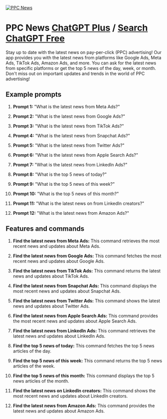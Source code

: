
[![PPC News](https://files.oaiusercontent.com/file-Esma0higYhSDIjq1dtk8wx5P?se=2123-10-21T20%3A45%3A22Z&sp=r&sv=2021-08-06&sr=b&rscc=max-age%3D31536000%2C%20immutable&rscd=attachment%3B%20filename%3Dlogo-black-2.png&sig=GDiFOrF58YryUL7YJNT5hIk5%2B1vkCJ1Z8FhrtTwnFCE%3D)](https://chat.openai.com/g/g-jDWE9GTfw-ppc-news)

# PPC News [ChatGPT Plus](https://chat.openai.com/g/g-jDWE9GTfw-ppc-news) / [Search ChatGPT Free](https://gptcall.net/index.html#/?search=PPC%20News)

Stay up to date with the latest news on pay-per-click (PPC) advertising! Our app provides you with the latest news from platforms like Google Ads, Meta Ads, TikTok Ads, Amazon Ads, and more. You can ask for the latest news from specific platforms or get the top 5 news of the day, week, or month. Don't miss out on important updates and trends in the world of PPC advertising!

## Example prompts

1. **Prompt 1:** "What is the latest news from Meta Ads?"

2. **Prompt 2:** "What is the latest news from Google Ads?"

3. **Prompt 3:** "What is the latest news from TikTok Ads?"

4. **Prompt 4:** "What is the latest news from Snapchat Ads?"

5. **Prompt 5:** "What is the latest news from Twitter Ads?"

6. **Prompt 6:** "What is the latest news from Apple Search Ads?"

7. **Prompt 7:** "What is the latest news from LinkedIn Ads?"

8. **Prompt 8:** "What is the top 5 news of today?"

9. **Prompt 9:** "What is the top 5 news of this week?"

10. **Prompt 10:** "What is the top 5 news of this month?"

11. **Prompt 11:** "What is the latest news on from LinkedIn creators?"

12. **Prompt 12:** "What is the latest news from Amazon Ads?"

## Features and commands

1. **Find the latest news from Meta Ads:** This command retrieves the most recent news and updates about Meta Ads.

2. **Find the latest news from Google Ads:** This command fetches the most recent news and updates about Google Ads.

3. **Find the latest news from TikTok Ads:** This command returns the latest news and updates about TikTok Ads.

4. **Find the latest news from Snapchat Ads:** This command displays the most recent news and updates about Snapchat Ads.

5. **Find the latest news from Twitter Ads:** This command shows the latest news and updates about Twitter Ads.

6. **Find the latest news from Apple Search Ads:** This command provides the most recent news and updates about Apple Search Ads.

7. **Find the latest news from LinkedIn Ads:** This command retrieves the latest news and updates about LinkedIn Ads.

8. **Find the top 5 news of today:** This command fetches the top 5 news articles of the day.

9. **Find the top 5 news of this week:** This command returns the top 5 news articles of the week.

10. **Find the top 5 news of this month:** This command displays the top 5 news articles of the month.

11. **Find the latest news on LinkedIn creators:** This command shows the most recent news and updates about LinkedIn creators.

12. **Find the latest news from Amazon Ads:** This command provides the latest news and updates about Amazon Ads.


